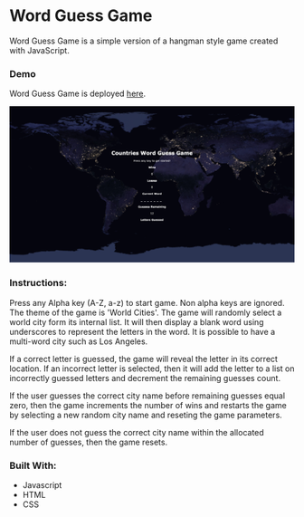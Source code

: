 # Word Guess Game

Word Guess Game is a simple version of a hangman style game created with JavaScript.  

### Demo
Word Guess Game is deployed [here](https://nbardoi.github.io/Word-Guess-Game).  

![](assets/images/word_guess.png)

### Instructions:
Press any Alpha key (A-Z, a-z) to start game. Non alpha keys are ignored. The theme of the game is 'World Cities'. The game will randomly select a world city form its internal list. It will then display a blank word using underscores to represent the letters in the word. It is possible to have a multi-word city such as Los Angeles.

If a correct letter is guessed, the game will reveal the letter in its correct location. If an incorrect letter is selected, then it will add the letter to a list on incorrectly guessed letters and decrement the remaining guesses count. 

If the user guesses the correct city name before remaining guesses equal zero, then the game increments the number of wins and restarts the game by selecting a new random city name and reseting the game parameters. 

If the user does not guess the correct city name within the allocated number of guesses, then the game resets. 

### Built With: 
 - Javascript
 - HTML
 - CSS

